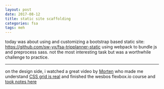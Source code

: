 ```yaml
---
layout: post
date: 2017-08-12
title: static site scaffolding
categories: fsa
tags: meh
---
```


today was about using and customizing a bootstrap based static site: <https://github.com/sw-yx/fsa-tripplanner-static> using webpack to bundle js and preprocess sass. not the most interesting task but was a worthwhile challenge to practice.

--- 

on the design side, i watched a great video by [Morten](http://mor10.com) who made me understand [CSS grid is real](https://www.smashingmagazine.com/2017/06/building-production-ready-css-grid-layout/) and finished the wesbos flexbox.io course and [took notes here](https://gist.github.com/sw-yx/cdd85db3e92f070d5ba164cf05cfd428)
